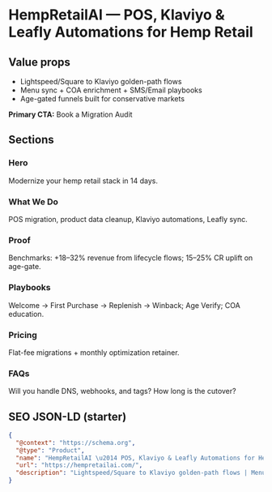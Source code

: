 # HempRetailAI — POS, Klaviyo & Leafly Automations for Hemp Retail
## Value props
- Lightspeed/Square to Klaviyo golden-path flows
- Menu sync + COA enrichment + SMS/Email playbooks
- Age-gated funnels built for conservative markets

**Primary CTA:** Book a Migration Audit

## Sections
### Hero
Modernize your hemp retail stack in 14 days.

### What We Do
POS migration, product data cleanup, Klaviyo automations, Leafly sync.

### Proof
Benchmarks: +18–32% revenue from lifecycle flows; 15–25% CR uplift on age-gate.

### Playbooks
Welcome → First Purchase → Replenish → Winback; Age Verify; COA education.

### Pricing
Flat-fee migrations + monthly optimization retainer.

### FAQs
Will you handle DNS, webhooks, and tags? How long is the cutover?

## SEO JSON-LD (starter)
```json
{
  "@context": "https://schema.org",
  "@type": "Product",
  "name": "HempRetailAI \u2014 POS, Klaviyo & Leafly Automations for Hemp Retail",
  "url": "https://hempretailai.com/",
  "description": "Lightspeed/Square to Klaviyo golden-path flows | Menu sync + COA enrichment + SMS/Email playbooks | Age-gated funnels built for conservative markets"
}
```
